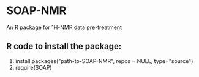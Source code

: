 # SOAP-NMR
An R package for 1H-NMR data pre-treatment 

## R code to install the package:
1. install.packages("path-to-SOAP-NMR", repos = NULL, type="source")
2. require(SOAP)

